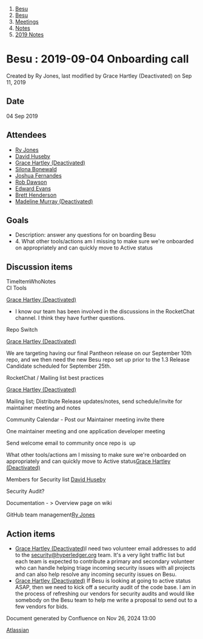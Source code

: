 1. [Besu](index.html)
2. [Besu](Besu_22151173.html)
3. [Meetings](Meetings_22153838.html)
4. [Notes](Notes_22153888.html)
5. [2019 Notes](2019-Notes_22153854.html)

# Besu : 2019-09-04 Onboarding call

Created by Ry Jones, last modified by Grace Hartley (Deactivated) on Sep 11, 2019

## Date

04 Sep 2019

## Attendees

- [Ry Jones](https://lf-hyperledger.atlassian.net/wiki/people/557058:078cecfc-fb17-4d9a-8759-b5b74efa6850?ref=confluence)
- [David Huseby](https://lf-hyperledger.atlassian.net/wiki/people/5c81ef6e187e8e0b95b0b1e9?ref=confluence)
- [Grace Hartley (Deactivated)](https://lf-hyperledger.atlassian.net/wiki/people/5c3e0cd1ff324728a1db2448?ref=confluence)
- [Silona Bonewald](https://lf-hyperledger.atlassian.net/wiki/people/712020:60ad7903-c627-4d15-ac02-e45d3098bd8e?ref=confluence)
- [Joshua Fernandes](https://lf-hyperledger.atlassian.net/wiki/people/5cf5aa4b757e4b0f2636cd4c?ref=confluence)
- [Rob Dawson](https://lf-hyperledger.atlassian.net/wiki/people/557058:6f4f226a-0930-4ae1-a338-2170d9d352f1?ref=confluence)
- [Edward Evans](https://lf-hyperledger.atlassian.net/wiki/people/557058:c2435e85-0c12-4b82-a823-78b1de8b4969?ref=confluence)
- [Brett Henderson](https://lf-hyperledger.atlassian.net/wiki/people/5c32f3fcc5484b691dd2c9f0?ref=confluence)
- [Madeline Murray (Deactivated)](https://lf-hyperledger.atlassian.net/wiki/people/5ba1f073ef78ff2f8f4ba6d3?ref=confluence)

## Goals

- Description: answer any questions for on boarding Besu
- 4\. What other tools/actions am I missing to make sure we're onboarded on appropriately and can quickly move to Active status

## Discussion items

TimeItemWhoNotes  
CI Tools

[Grace Hartley (Deactivated)](https://lf-hyperledger.atlassian.net/wiki/people/5c3e0cd1ff324728a1db2448?ref=confluence)

- I know our team has been involved in the discussions in the RocketChat channel. I think they have further questions.

Repo Switch

[Grace Hartley (Deactivated)](https://lf-hyperledger.atlassian.net/wiki/people/5c3e0cd1ff324728a1db2448?ref=confluence)

We are targeting having our final Pantheon release on our September 10th repo, and we then need the new Besu repo set up prior to the 1.3 Release Candidate scheduled for September 25th.

RocketChat / Mailing list best practices

[Grace Hartley (Deactivated)](https://lf-hyperledger.atlassian.net/wiki/people/5c3e0cd1ff324728a1db2448?ref=confluence)

Mailing list; Distribute Release updates/notes, send schedule/invite for maintainer meeting and notes

Community Calendar - Post our Maintainer meeting invite there

One maintainer meeting and one application developer meeting 

Send welcome email to community once repo is  up

What other tools/actions am I missing to make sure we're onboarded on appropriately and can quickly move to Active status[Grace Hartley (Deactivated)](https://lf-hyperledger.atlassian.net/wiki/people/5c3e0cd1ff324728a1db2448?ref=confluence)

Members for Security list [David Huseby](https://lf-hyperledger.atlassian.net/wiki/people/5c81ef6e187e8e0b95b0b1e9?ref=confluence)

Security Audit?

Documentation - &gt; Overview page on wiki

GitHub team management[Ry Jones](https://lf-hyperledger.atlassian.net/wiki/people/557058:078cecfc-fb17-4d9a-8759-b5b74efa6850?ref=confluence)

## Action items

- [Grace Hartley (Deactivated)](https://lf-hyperledger.atlassian.net/wiki/people/5c3e0cd1ff324728a1db2448?ref=confluence)I need two volunteer email addresses to add to the [security@hyperledger.org](mailto:security@hyperledger.org) team. It's a very light traffic list but each team is expected to contribute a primary and secondary volunteer who can handle helping triage incoming security issues with all projects and can also help resolve any incoming security issues on Besu.
- [Grace Hartley (Deactivated)](https://lf-hyperledger.atlassian.net/wiki/people/5c3e0cd1ff324728a1db2448?ref=confluence) If Besu is looking at going to active status ASAP, then we need to kick off a security audit of the code base. I am in the process of refreshing our vendors for security audits and would like somebody on the Besu team to help me write a proposal to send out to a few vendors for bids.

Document generated by Confluence on Nov 26, 2024 13:00

[Atlassian](http://www.atlassian.com/)
